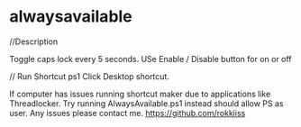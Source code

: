 # alwaysavailable

//Description

Toggle caps lock every 5 seconds.
USe Enable / Disable button for on or off


//
Run Shortcut ps1
Click Desktop shortcut.

If computer has issues running shortcut maker due to applications like Threadlocker. Try running AlwaysAvailable.ps1 instead should allow PS as user.
Any issues please contact me. https://github.com/rokkiiss

